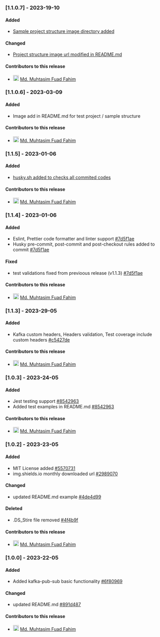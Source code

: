 ### [1.1.0.7] - 2023-19-10

#### Added

- [Sample project structure image directory added](https://github.com/mdmuhtasimfuadfahim/kafka-pub-sub/commit/4021dcdd41f4da0b02eae3229b81922a9a466cda)

#### Changed

- [Project structure image url modified in README.md](https://github.com/mdmuhtasimfuadfahim/kafka-pub-sub/commit/4021dcdd41f4da0b02eae3229b81922a9a466cda)

#### Contributors to this release

- <img src="https://avatars.githubusercontent.com/u/69357704?v=4/u/12586868?v&#x3D;4&amp;s&#x3D;18" alt="avatar" width="18"/> [Md. Muhtasim Fuad Fahim](https://github.com/mdmuhtasimfuadfahim)



### [1.1.0.6] - 2023-03-09

#### Added

- Image add in README.md for test project / sample structure

#### Contributors to this release

- <img src="https://avatars.githubusercontent.com/u/69357704?v=4/u/12586868?v&#x3D;4&amp;s&#x3D;18" alt="avatar" width="18"/> [Md. Muhtasim Fuad Fahim](https://github.com/mdmuhtasimfuadfahim)



### [1.1.5] - 2023-01-06

#### Added

- [husky.sh added to checks all commited codes](https://github.com/mdmuhtasimfuadfahim/kafka-pub-sub/commit/178609dd26c4e0de31fb6834c994bf982ae0bbd1)

#### Contributors to this release

- <img src="https://avatars.githubusercontent.com/u/69357704?v=4/u/12586868?v&#x3D;4&amp;s&#x3D;18" alt="avatar" width="18"/> [Md. Muhtasim Fuad Fahim](https://github.com/mdmuhtasimfuadfahim)



### [1.1.4] - 2023-01-06

#### Added

- Eslint, Prettier code formatter and linter support [#7d5f1ae](https://github.com/mdmuhtasimfuadfahim/kafka-pub-sub/commit/7d5f1ae2888c661e7fcd668a7a922ef460eb37cf)
- Husky pre-commit, post-commit and post-checkout rules added to commit [#7d5f1ae](https://github.com/mdmuhtasimfuadfahim/kafka-pub-sub/commit/7d5f1ae2888c661e7fcd668a7a922ef460eb37cf)

#### Fixed

- test validations fixed from previoous release (v1.1.3) [#7d5f1ae](https://github.com/mdmuhtasimfuadfahim/kafka-pub-sub/commit/7d5f1ae2888c661e7fcd668a7a922ef460eb37cf)

#### Contributors to this release

- <img src="https://avatars.githubusercontent.com/u/69357704?v=4/u/12586868?v&#x3D;4&amp;s&#x3D;18" alt="avatar" width="18"/> [Md. Muhtasim Fuad Fahim](https://github.com/mdmuhtasimfuadfahim)



### [1.1.3] - 2023-29-05

#### Added

- Kafka custom headers, Headers validation, Test coverage include custom headers [#c5427de](https://github.com/mdmuhtasimfuadfahim/kafka-pub-sub/commit/c5427de5eb04c931e5611f59635e7cc0408fa278)

#### Contributors to this release

- <img src="https://avatars.githubusercontent.com/u/69357704?v=4/u/12586868?v&#x3D;4&amp;s&#x3D;18" alt="avatar" width="18"/> [Md. Muhtasim Fuad Fahim](https://github.com/mdmuhtasimfuadfahim)



### [1.0.3] - 2023-24-05

#### Added

- Jest testing support [#8542963](https://github.com/mdmuhtasimfuadfahim/kafka-pub-sub/commit/8542963d0c81a8804fd34499dc2a5e80aa295b47)
- Added test examples in README.md [#8542963](https://github.com/mdmuhtasimfuadfahim/kafka-pub-sub/commit/8542963d0c81a8804fd34499dc2a5e80aa295b47)

#### Contributors to this release

- <img src="https://avatars.githubusercontent.com/u/69357704?v=4/u/12586868?v&#x3D;4&amp;s&#x3D;18" alt="avatar" width="18"/> [Md. Muhtasim Fuad Fahim](https://github.com/mdmuhtasimfuadfahim)



### [1.0.2] - 2023-23-05

#### Added

- MIT License added [#5570731](https://github.com/mdmuhtasimfuadfahim/kafka-pub-sub/commit/557073148a5d56527c046463f42c99bba3497568)
- img.shields.io monthly downloaded url [#2989070](https://github.com/mdmuhtasimfuadfahim/kafka-pub-sub/commit/298907076072ec1e2c02a957549096fbf2a9c6e5)

#### Changed

- updated README.md example [#4de4d99](https://github.com/mdmuhtasimfuadfahim/kafka-pub-sub/commit/4de4d99c9d5f8462d1adbdf75ff70f4e80fc95c6)

#### Deleted

- .DS_Stire file removed [#4f4b9f](https://github.com/mdmuhtasimfuadfahim/kafka-pub-sub/commit/4f4b9fd7b6ffdce8cc1955bac90b6a81ea9c3b4b)

#### Contributors to this release

- <img src="https://avatars.githubusercontent.com/u/69357704?v=4/u/12586868?v&#x3D;4&amp;s&#x3D;18" alt="avatar" width="18"/> [Md. Muhtasim Fuad Fahim](https://github.com/mdmuhtasimfuadfahim)



### [1.0.0] - 2023-22-05

#### Added

- Added kafka-pub-sub basic functionality [#6f80969](https://github.com/mdmuhtasimfuadfahim/kafka-pub-sub/commit/6f809690c001c200053c9e2ffbad83de765b2560)

#### Changed

- updated README.md [#891d487](https://github.com/mdmuhtasimfuadfahim/kafka-pub-sub/commit/891d487aa97a1f586601f0f0e6c2a689d93d1cbe)

#### Contributors to this release

- <img src="https://avatars.githubusercontent.com/u/69357704?v=4/u/12586868?v&#x3D;4&amp;s&#x3D;18" alt="avatar" width="18"/> [Md. Muhtasim Fuad Fahim](https://github.com/mdmuhtasimfuadfahim)
